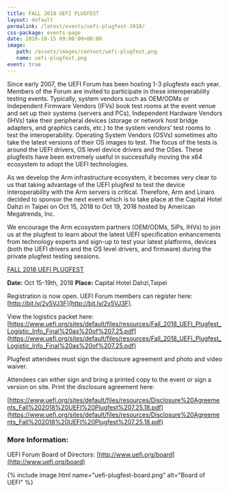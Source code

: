 ```yaml
---
title: FALL 2018 UEFI PLUGFEST
layout: default
permalink: /latest/events/uefi-plugfest-2018/
css-package: events-page
date: 2018-10-15 09:00:00+00:00
image:
   path: /assets/images/content/uefi-plugfest.png
   name: uefi-plugfest.png
event: true
---
```

<div class="container-fluid" id="content-container">
  <div class="row events-header red no-padding top">
      <div class="container events-header-container larger" style="background: url({% asset_path 'uefi-plugfest.png' %});background-position: center center;">
      </div>
  </div>
<div class="row" id="content-container">
<div class="container" markdown="1">
Since early 2007, the UEFI Forum has been hosting 1-3 plugfests each year. Members of the
Forum are invited to participate in these interoperability testing events. Typically, system
vendors such as OEM/ODMs or Independent Firmware Vendors (IFVs) book test rooms at the
event venue and set up their systems (servers and PCs), Independent Hardware Vendors
(IHVs) take their peripheral devices (storage or network host bridge adapters, and graphics
cards, etc.) to the system vendors’ test rooms to test the interoperability. Operating System
Vendors (OSVs) sometimes alto take the latest versions of their OS images to test. The focus
of the tests is around the UEFI drivers, OS level device drivers and the OSes. These plugfests
have been extremely useful in successfully moving the x64 ecosystem to adopt the UEFI
technologies.

As we develop the Arm infrastructure ecosystem, it becomes very clear to us that taking
advantage of the UEFI plugfest to test the device interoperability with the Arm servers is
critical. Therefore, Arm and Linaro decided to sponsor the next event which is to take place
at the Capital Hotel Dahzi in Taipei on Oct 15, 2018 to Oct 19, 2018 hosted by American
Megatrends, Inc.

We encourage the Arm ecosystem partners (OEM/ODMs, SiPs, IHVs) to join us at the
plugfest to learn about the latest UEFI specification enhancements from technology experts
and sign-up to test your latest platforms, devices (both the UEFI drivers and the OS level
drivers, and firmware) during the private plugfest testing sessions.

[FALL 2018 UEFI PLUGFEST](http://www.uefi.org/2018FallPlugfest)

**Date:** Oct 15-19th, 2018
**Place:** Capital Hotel Dahzi,Taipei

Registration is now open. UEFI Forum members can register here: [http://bit.ly/2v5VJ3F](http://bit.ly/2v5VJ3F).

View the logistics packet here:
[https://www.uefi.org/sites/default/files/resources/Fall_2018_UEFI_Plugfest_Logistic_Info_Final%20as%20of%207.25.pdf](https://www.uefi.org/sites/default/files/resources/Fall_2018_UEFI_Plugfest_Logistic_Info_Final%20as%20of%207.25.pdf)

Plugfest attendees must sign the disclosure agreement and photo and video waiver.

Attendees can either sign and bring a printed copy to the event or sign a version on site. Print the disclosure agreement here:

[https://www.uefi.org/sites/default/files/resources/Disclosure%20Agreements_Fall%202018%20UEFI%20Plugfest%207.25.18.pdf](https://www.uefi.org/sites/default/files/resources/Disclosure%20Agreements_Fall%202018%20UEFI%20Plugfest%207.25.18.pdf)

### More Information:

UEFI Forum Board of Directors:
[http://www.uefi.org/board](http://www.uefi.org/board)


{% include image.html name="uefi-plugfest-board.png" alt="Board of UEFI" %}

</div>
</div>
</div><!--End Fluid Container-->
